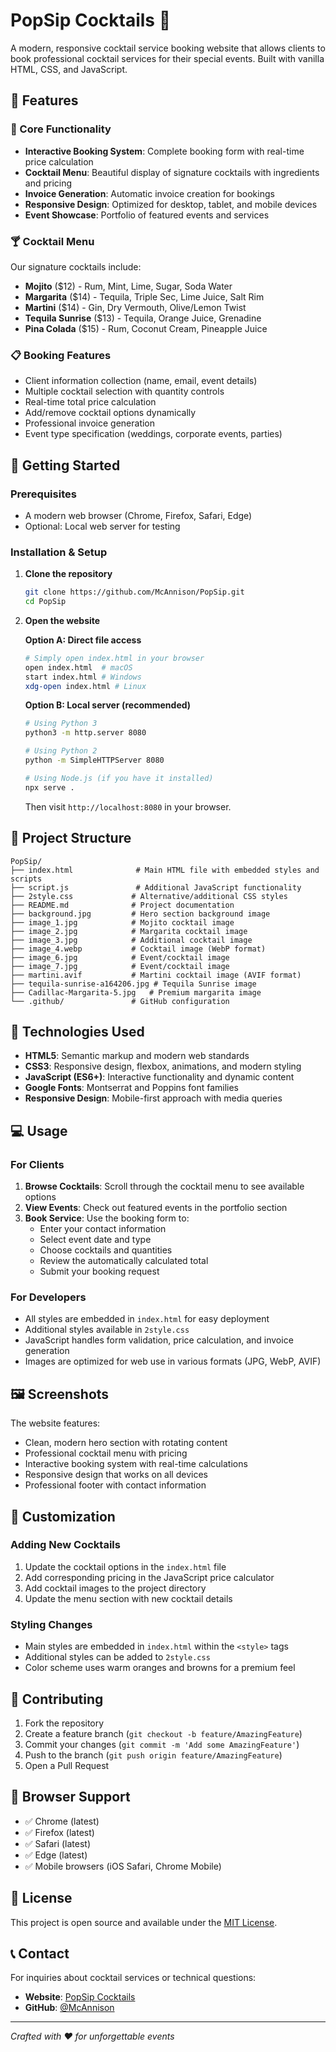 # PopSip Cocktails 🍹

A modern, responsive cocktail service booking website that allows clients to book professional cocktail services for their special events. Built with vanilla HTML, CSS, and JavaScript.

## 🌟 Features

### 🎯 Core Functionality
- **Interactive Booking System**: Complete booking form with real-time price calculation
- **Cocktail Menu**: Beautiful display of signature cocktails with ingredients and pricing
- **Invoice Generation**: Automatic invoice creation for bookings
- **Responsive Design**: Optimized for desktop, tablet, and mobile devices
- **Event Showcase**: Portfolio of featured events and services

### 🍸 Cocktail Menu
Our signature cocktails include:
- **Mojito** ($12) - Rum, Mint, Lime, Sugar, Soda Water
- **Margarita** ($14) - Tequila, Triple Sec, Lime Juice, Salt Rim
- **Martini** ($14) - Gin, Dry Vermouth, Olive/Lemon Twist
- **Tequila Sunrise** ($13) - Tequila, Orange Juice, Grenadine
- **Pina Colada** ($15) - Rum, Coconut Cream, Pineapple Juice

### 📋 Booking Features
- Client information collection (name, email, event details)
- Multiple cocktail selection with quantity controls
- Real-time total price calculation
- Add/remove cocktail options dynamically
- Professional invoice generation
- Event type specification (weddings, corporate events, parties)

## 🚀 Getting Started

### Prerequisites
- A modern web browser (Chrome, Firefox, Safari, Edge)
- Optional: Local web server for testing

### Installation & Setup

1. **Clone the repository**
   ```bash
   git clone https://github.com/McAnnison/PopSip.git
   cd PopSip
   ```

2. **Open the website**
   
   **Option A: Direct file access**
   ```bash
   # Simply open index.html in your browser
   open index.html  # macOS
   start index.html # Windows
   xdg-open index.html # Linux
   ```

   **Option B: Local server (recommended)**
   ```bash
   # Using Python 3
   python3 -m http.server 8080
   
   # Using Python 2
   python -m SimpleHTTPServer 8080
   
   # Using Node.js (if you have it installed)
   npx serve .
   ```
   
   Then visit `http://localhost:8080` in your browser.

## 📁 Project Structure

```
PopSip/
├── index.html              # Main HTML file with embedded styles and scripts
├── script.js               # Additional JavaScript functionality
├── 2style.css             # Alternative/additional CSS styles
├── README.md              # Project documentation
├── background.jpg         # Hero section background image
├── image_1.jpg            # Mojito cocktail image
├── image_2.jpg            # Margarita cocktail image
├── image_3.jpg            # Additional cocktail image
├── image_4.webp           # Cocktail image (WebP format)
├── image_6.jpg            # Event/cocktail image
├── image_7.jpg            # Event/cocktail image
├── martini.avif           # Martini cocktail image (AVIF format)
├── tequila-sunrise-a164206.jpg # Tequila Sunrise image
├── Cadillac-Margarita-5.jpg   # Premium margarita image
└── .github/               # GitHub configuration
```

## 🎨 Technologies Used

- **HTML5**: Semantic markup and modern web standards
- **CSS3**: Responsive design, flexbox, animations, and modern styling
- **JavaScript (ES6+)**: Interactive functionality and dynamic content
- **Google Fonts**: Montserrat and Poppins font families
- **Responsive Design**: Mobile-first approach with media queries

## 💻 Usage

### For Clients
1. **Browse Cocktails**: Scroll through the cocktail menu to see available options
2. **View Events**: Check out featured events in the portfolio section
3. **Book Service**: Use the booking form to:
   - Enter your contact information
   - Select event date and type
   - Choose cocktails and quantities
   - Review the automatically calculated total
   - Submit your booking request

### For Developers
- All styles are embedded in `index.html` for easy deployment
- Additional styles available in `2style.css`
- JavaScript handles form validation, price calculation, and invoice generation
- Images are optimized for web use in various formats (JPG, WebP, AVIF)

## 🖼️ Screenshots

The website features:
- Clean, modern hero section with rotating content
- Professional cocktail menu with pricing
- Interactive booking system with real-time calculations
- Responsive design that works on all devices
- Professional footer with contact information

## 🔧 Customization

### Adding New Cocktails
1. Update the cocktail options in the `index.html` file
2. Add corresponding pricing in the JavaScript price calculator
3. Add cocktail images to the project directory
4. Update the menu section with new cocktail details

### Styling Changes
- Main styles are embedded in `index.html` within the `<style>` tags
- Additional styles can be added to `2style.css`
- Color scheme uses warm oranges and browns for a premium feel

## 🤝 Contributing

1. Fork the repository
2. Create a feature branch (`git checkout -b feature/AmazingFeature`)
3. Commit your changes (`git commit -m 'Add some AmazingFeature'`)
4. Push to the branch (`git push origin feature/AmazingFeature`)
5. Open a Pull Request

## 📱 Browser Support

- ✅ Chrome (latest)
- ✅ Firefox (latest)
- ✅ Safari (latest)
- ✅ Edge (latest)
- ✅ Mobile browsers (iOS Safari, Chrome Mobile)

## 📄 License

This project is open source and available under the [MIT License](LICENSE).

## 📞 Contact

For inquiries about cocktail services or technical questions:

- **Website**: [PopSip Cocktails](https://github.com/McAnnison/PopSip)
- **GitHub**: [@McAnnison](https://github.com/McAnnison)

---

*Crafted with ❤️ for unforgettable events*

